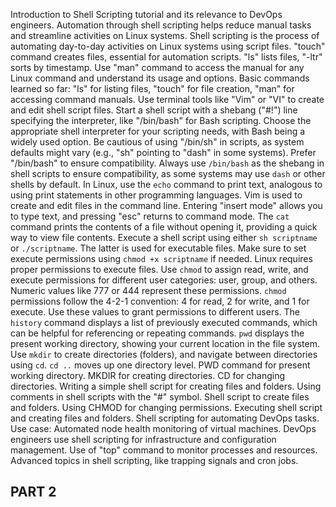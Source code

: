 Introduction to Shell Scripting tutorial and its relevance to DevOps engineers.
Automation through shell scripting helps reduce manual tasks and streamline activities on Linux systems.
Shell scripting is the process of automating day-to-day activities on Linux systems using script files.
"touch" command creates files, essential for automation scripts. "ls" lists files, "-ltr" sorts by timestamp.
Use "man" command to access the manual for any Linux command and understand its usage and options.
Basic commands learned so far: "ls" for listing files, "touch" for file creation, "man" for accessing command manuals.
Use terminal tools like "Vim" or "VI" to create and edit shell script files.
Start a shell script with a shebang ("#!") line specifying the interpreter, like "/bin/bash" for Bash scripting.
Choose the appropriate shell interpreter for your scripting needs, with Bash being a widely used option.
Be cautious of using "/bin/sh" in scripts, as system defaults might vary (e.g., "sh" pointing to "dash" in some systems). Prefer "/bin/bash" to ensure compatibility.
Always use `/bin/bash` as the shebang in shell scripts to ensure compatibility, as some systems may use `dash` or other shells by default.
In Linux, use the `echo` command to print text, analogous to using print statements in other programming languages.
Vim is used to create and edit files in the command line. Entering "insert mode" allows you to type text, and pressing "esc" returns to command mode.
The `cat` command prints the contents of a file without opening it, providing a quick way to view file contents.
Execute a shell script using either `sh scriptname` or `./scriptname`. The latter is used for executable files. Make sure to set execute permissions using `chmod +x scriptname` if needed.
Linux requires proper permissions to execute files. Use `chmod` to assign read, write, and execute permissions for different user categories: user, group, and others. Numeric values like 777 or 444 represent these permissions.
`chmod` permissions follow the 4-2-1 convention: 4 for read, 2 for write, and 1 for execute. Use these values to grant permissions to different users.
The `history` command displays a list of previously executed commands, which can be helpful for referencing or repeating commands.
`pwd` displays the present working directory, showing your current location in the file system.
Use `mkdir` to create directories (folders), and navigate between directories using `cd`. `cd ..` moves up one directory level.
PWD command for present working directory.
MKDIR for creating directories.
CD for changing directories.
Writing a simple shell script for creating files and folders.
Using comments in shell scripts with the "#" symbol.
Shell script to create files and folders.
Using CHMOD for changing permissions.
Executing shell script and creating files and folders.
Shell scripting for automating DevOps tasks.
Use case: Automated node health monitoring of virtual machines.
DevOps engineers use shell scripting for infrastructure and configuration management.
Use of "top" command to monitor processes and resources.
Advanced topics in shell scripting, like trapping signals and cron jobs.


## PART 2 ##
